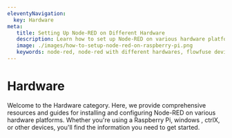 ```yaml
---
eleventyNavigation:
  key: Hardware
meta:
   title: Setting Up Node-RED on Different Hardware
   description: Learn how to set up Node-RED on various hardware platforms, including Raspberry Pi, Arduino, and more.
   image: ./images/how-to-setup-node-red-on-raspberry-pi.png
   keywords: node-red, node-red with different hardwares, flowfuse device agent
---
```


# Hardware

Welcome to the Hardware category. Here, we provide comprehensive resources and guides for installing and configuring Node-RED on various hardware platforms. Whether you're using a Raspberry Pi, windows , ctrlX, or other devices, you'll find the information you need to get started.
